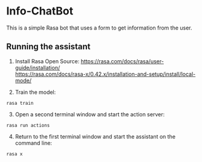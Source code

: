 # Info-ChatBot
This is a simple Rasa bot that uses a form to get information from the user.

## Running the assistant
1. Install Rasa Open Source: https://rasa.com/docs/rasa/user-guide/installation/ <br />
https://rasa.com/docs/rasa-x/0.42.x/installation-and-setup/install/local-mode/

2. Train the model:

``rasa train``

3. Open a second terminal window and start the action server:

``rasa run actions``

4. Return to the first terminal window and start the assistant on the command line:

``rasa x``
